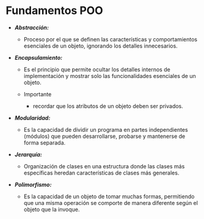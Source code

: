 # Fundamentos POO

- ***Abstracción:***
  - Proceso por el que se definen las características y comportamientos esenciales de un objeto, ignorando los detalles innecesarios.

- ***Encapsulamiento:***
  - Es el principio que permite ocultar los detalles internos de implementación y mostrar solo las funcionalidades esenciales de un objeto.
  
  - Importante
    - recordar que los atributos de un objeto deben ser privados.

- ***Modularidad:***
  - Es la capacidad de dividir un programa en partes independientes (módulos) que pueden desarrollarse, probarse y mantenerse de forma separada.

- ***Jerarquía:***
  - Organización de clases en una estructura donde las clases más específicas heredan características de clases más generales.

- ***Polimorfismo:***
  - Es la capacidad de un objeto de tomar muchas formas, permitiendo que una misma operación se comporte de manera diferente según el objeto que la invoque.
